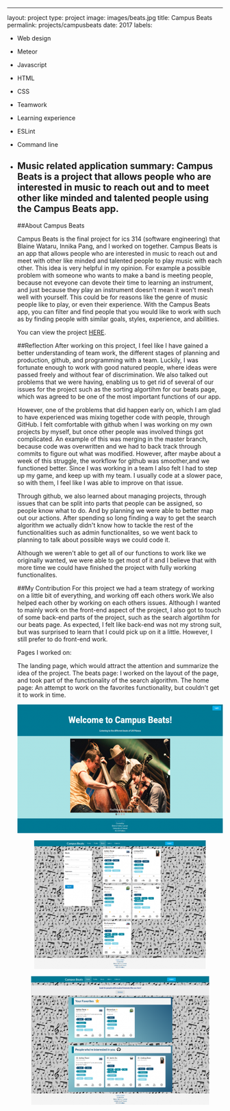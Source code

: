 ---
layout: project
type: project
image: images/beats.jpg
title: Campus Beats
permalink: projects/campusbeats
date: 2017
labels:
- Web design
- Meteor 
- Javascript 
- HTML
- CSS
- Teamwork 
- Learning experience 
- ESLint
- Command line
- Music related application
 summary: Campus Beats is a project that allows people who are interested in music to reach out and to meet other like minded and talented people using the Campus Beats app.
  ---
  ##About Campus Beats
  
  Campus Beats is the final project for ics 314 (software engineering) that Blaine Wataru, Innika Pang, and I worked on together. 
  Campus Beats is an app that allows people who are interested in music to reach out and meet with other like minded and talented people to play music with each other. 
  This idea is very helpful in my opinion. For example a possible problem with someone who wants to make a band is meeting people, because not eveyone can devote their 
  time to learning an instrument, and just because they play an instrument doesn't mean it won't mesh well with yourself. This could be for reasons 
  like the genre of music people like to play, or even their experience. With the Campus Beats app, you can filter and find people that you would like to work with
  such as by finding people with similar goals, styles, experience, and abilities.
  
  You can view the project [HERE](https://campbeats.github.io/).
  
  ##Reflection 
  After working on this project, I feel like I have gained a better understanding of team work, the different stages of planning and production, github, 
  and programming with a team. Luckily, I was fortunate enough to work with good natured people, where ideas were passed freely and without fear of discrimination. 
  We also talked out problems that we were having, enabling  us to get rid of several of our issues for the project such as the sorting algortihm for our beats page, 
  which was agreed to be one of the most important functions of our app. 
  
  However, one of the problems that did happen early on, which I am glad to have experienced was mixing together code with people, through GitHub.
  I felt comfortable with github when I was working on my own projects by myself, but once other people was involved things got complicated. 
  An example of this was merging in the master branch, because code was overwritten and we had to back track through commits to figure out what 
  was modified. However, after maybe about a week of this struggle, the workflow for github was smoother,and we functioned better. Since I was working 
  in a team I also felt I had to step up my game, and keep up with my team. I usually code at a slower pace, so with them, I feel like I was able to improve on
  that issue.
  
  Through github, we also learned about managing projects, through issues that can be split into parts that people can be assigned, so people know what to do. 
  And by planning we were able to better map out our actions. After spending so long  finding a way to get the search algorithm we actually didn't know how to tackle 
  the rest of the functionalities such as admin functionalites, so we went back to planning to talk about possible ways we could code it. 
  
  Although we weren't able to get all of our functions to work like we originally wanted, we were able to get most of it and I believe 
  that with more time we could have finished the project with fully working functionalites. 
  
  ##My Contribution 
  For this project we had a team strategy of working on a little bit of everything, and working off each others work.We also helped each other by working on each others issues.
  Although I wanted to mainly work on the front-end aspect of the project, I also got to touch of some back-end parts of the project, such as the search algortihm for our beats page. 
  As expected, I felt like back-end was not my strong suit, but was surprised to learn that I could pick up on it a little. 
  However, I still prefer to do front-end work.
  
  Pages I worked on:
  
  The landing page, which would attract the attention and summarize the idea of the project.
  The beats page: I worked on the layout of the page, and took part of the functionality of the search algorithm. 
  The home page: An attempt to work on the favorites functionality, but couldn't get it to work in time. 
  <p align="center"> <img height ="300" src="../images/landingpageM2.png"</p>
  <p align="center"> <img height ="300" src="../images/beatspageM2.png"</p>
  <p align="center"> <img height ="300" src="../images/homepageM2.png"</p>

  
  
  
  
   
  
  
  
  
 
